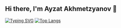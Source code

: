 ## Hi there, I'm Ayzat Akhmetzyanov 👋

[![Typing SVG](https://readme-typing-svg.herokuapp.com?color=%2336BCF7&lines=Welcome+to+my+channel)](https://git.io/typing-svg)
[![Top Langs](https://github-readme-stats.vercel.app/api/top-langs/?AjzSAhmetzyanovanuraghazra)](https://github.com/anuraghazra/github-readme-stats)

